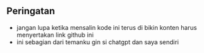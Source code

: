 ## Peringatan
- jangan lupa ketika mensalin kode ini terus di bikin konten harus menyertakan link github ini
- ini sebagian dari temanku gin si chatgpt dan saya sendiri 
